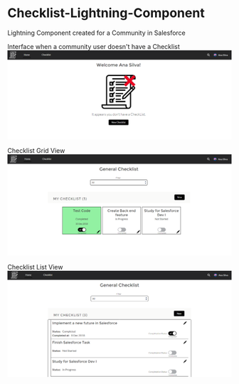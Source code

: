 # Checklist-Lightning-Component
Lightning Component created for a Community in Salesforce


Interface when a community user doesn't have a Checklist
![Checklist Lightning Component](communitySnapshot.png)

Checklist Grid View
![Checklist Lightning Component](communitySnapshot2.png)

Checklist List View
![Checklist Lightning Component](communitySnapshot3.png)
